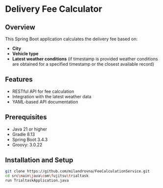 # Delivery Fee Calculator

## Overview
This Spring Boot application calculates the delivery fee based on:
- **City**
- **Vehicle type**
- **Latest weather conditions** (if timestamp is provided weather conditions are
  obtained for a specified timestamp or the closest available record)

## Features
- RESTful API for fee calculation
- Integration with the latest weather data
- YAML-based API documentation

## Prerequisites
- Java 21 or higher
- Gradle 8.13
- Spring Boot 3.4.3
- Groovy: 3.0.22

## Installation and Setup
```bash
git clone https://github.com/milandrovna/FeeCalculationService.git
cd src\main\java\com\fujitsu\trialtask
run TrialtaskApplication.java

  
